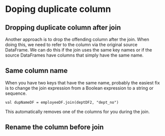 # Doping duplicate column

## Dropping duplicate column after join

Another approach is to drop the offending column after the join.
When doing this, we need to refer to the column via the original source DataFrame.
We can do this if the join uses the same key names or if the source DataFrames have columns that simply have the same name.

## Same column name

When you have two keys that have the same name, probably the easiest fix is to change the join
expression from a Boolean expression to a string or sequence.

    val dupNameDF = employeeDF.join(deptDF2, "dept_no")

This automatically removes one of the columns for you during the join.

## Rename the column before join
